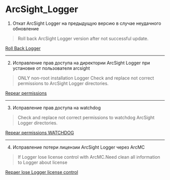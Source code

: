 # ArcSight_Logger

1. Откат ArcSight Logger на предыдущую версию в случае неудачного обновление
> Roll back ArcSight Logger version after not successful update.

 [Roll Back Logger](https://github.com/IvanLopatin/ArcSight_Logger/blob/master/roll_back_update_Logger/ "Восстановление , Откат ArcSight Logger ")

---

2. Исправление прав доступа на директории ArcSight Logger при установке от пользователя arcsight
> ONLY non-root installation Logger
> Check and replace not correct permissions to ArcSight Logger directories. 

 [Repear permissions](https://github.com/IvanLopatin/ArcSight_Logger/blob/master/check_permissions/ "Check permissions and replace")
 
 ---
 
 3. Исправление прав доступа на watchdog
> Check and replace not correct permissions to  watchdog ArcSight Logger directories. 

 [Repear permissions WATCHDOG](https://github.com/IvanLopatin/ArcSight_Logger/blob/master/Fix_watchdog_problem/ "Check permissions and replace WATCHDOG")
 
 ---
 
 4. Исправление потери лицензии ArcSight Logger через ArcMC
 > If Logger lose license control with ArcMC.Need clean all information to Logger about license

 [Repaer lose Logger license control](https://github.com/IvanLopatin/ArcSight_Logger/blob/master/Clean_License_information "clean information about license")
